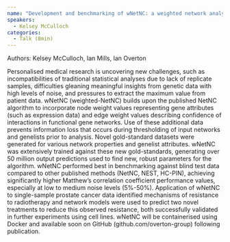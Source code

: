 ```yaml
---
name: "Development and benchmarking of wNetNC: a weighted network analysis tool to identify functional pathway structures and protein complexes"
speakers:
  - Kelsey McCulloch
categories:
  - Talk (8min)
---
```

Authors: Kelsey McCulloch, Ian Mills, Ian Overton

Personalised medical research is uncovering new challenges, such as incompatibilities of traditional statistical analyses due to lack of replicate samples, difficulties gleaning meaningful insights from genetic data with high levels of noise, and pressures to extract the maximum value from patient data.
wNetNC (weighted-NetNC) builds upon the published NetNC algorithm to incorporate node weight values representing gene attributes (such as expression data) and edge weight values describing confidence of interactions in functional gene networks. Use of these additional data prevents information loss that occurs during thresholding of input networks and genelists prior to analysis. 
Novel gold-standard datasets were generated for various network properties and genelist attributes. wNetNC was extensively trained against these new gold-standards, generating over 50 million output predictions used to find new, robust parameters for the algorithm. wNetNC performed best in benchmarking against blind test data compared to other published methods (NetNC, NEST, HC-PIN), achieving significantly higher Matthew’s correlation coefficient performance values, especially at low to medium noise levels (5%-50%).
Application of wNetNC to single-sample prostate cancer data identified mechanisms of resistance to radiotherapy and network models were used to predict two novel treatments to reduce this observed resistance, both successfully validated in further experiments using cell lines. wNetNC will be containerised using Docker and available soon on GitHub (github.com/overton-group) following publication.
